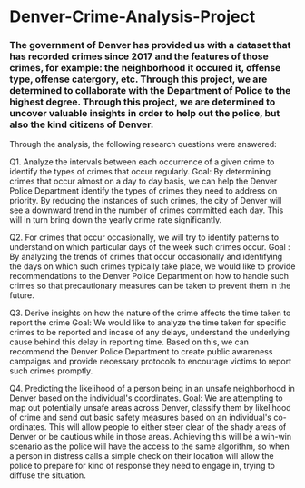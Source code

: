 # Denver-Crime-Analysis-Project
### The government of Denver has provided us with a dataset that has recorded crimes since 2017 and the features of those crimes, for example: the neighborhood it occured it, offense type, offense catergory, etc. Through this project, we are determined to collaborate with the Department of Police to the highest degree. Through this project, we are determined to uncover valuable insights in order to help out the police, but also the kind citizens of Denver. 

Through the analysis, the following research questions were answered:

Q1. Analyze the intervals between each occurrence of a given crime to identify the types of crimes that occur regularly.
Goal: By determining crimes that occur almost on a day to day basis, we can help the Denver Police Department identify the types of crimes they need to address on priority. By reducing the instances of such crimes, the city of Denver will see a downward trend in the number of crimes committed each day. This will in turn bring down the yearly crime rate significantly.

Q2. For crimes that occur occasionally, we will try to identify patterns to understand on which particular days of the week such crimes occur.
Goal : By analyzing the trends of crimes that occur occasionally and identifying the days on which such crimes typically take place, we would like to provide recommendations to the Denver Police Department on how to handle such crimes so that precautionary measures can be taken to prevent them in the future.

Q3. Derive insights on how the nature of the crime affects the time taken to report the crime
Goal: We would like to analyze the time taken for specific crimes to be reported and incase of any delays, understand the underlying cause behind this delay in reporting time. Based on this, we can recommend the Denver Police Department to create public awareness campaigns and provide necessary protocols to encourage victims to report such crimes promptly.

Q4. Predicting the likelihood of a person being in an unsafe neighborhood in Denver based on the individual's coordinates.
Goal: We are attempting to map out potentially unsafe areas across Denver, classify them by likelihood of crime and send out basic safety measures based on an individual's co-ordinates. This will allow people to either steer clear of the shady areas of Denver or be cautious while in those areas. Achieving this will be a win-win scenario as the police will have the access to the same algorithm, so when a person in distress calls a simple check on their location will allow the police to prepare for kind of response they need to engage in, trying to diffuse the situation.
